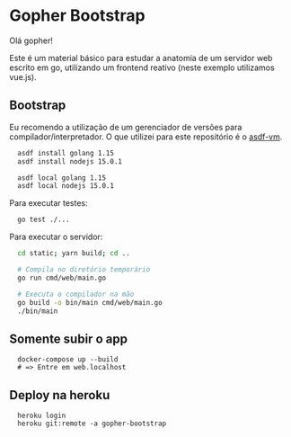 # Gopher Bootstrap

Olá gopher!

Este é um material básico para estudar a anatomia de um servidor web escrito em go, utilizando um frontend reativo (neste exemplo utilizamos vue.js).

## Bootstrap

Eu recomendo a utilização de um gerenciador de versões para compilador/interpretador. O que utilizei para este repositório é o [asdf-vm](https://asdf-vm.com/#/).

```sh
  asdf install golang 1.15
  asdf install nodejs 15.0.1

  asdf local golang 1.15
  asdf local nodejs 15.0.1
```

Para executar testes:

```sh
  go test ./...
```

Para executar o servidor:

```sh
  cd static; yarn build; cd ..

  # Compila no diretório temporário
  go run cmd/web/main.go

  # Executa o compilador na mão
  go build -o bin/main cmd/web/main.go
  ./bin/main
```
## Somente subir o app

```
  docker-compose up --build
  # => Entre em web.localhost
```

## Deploy na heroku

```
  heroku login
  heroku git:remote -a gopher-bootstrap
```
